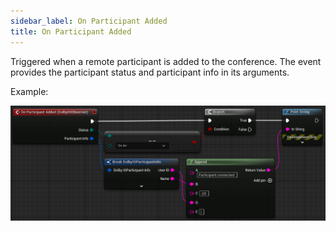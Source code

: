 ```yaml
---
sidebar_label: On Participant Added
title: On Participant Added
---
```

Triggered when a remote participant is added to the conference. The event provides the participant status and participant info in its arguments.

Example:

![](../../../static/img/example-on-participant-added.png)